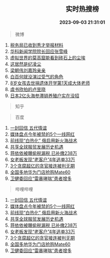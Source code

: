 <div align="center"><h2>实时热搜榜</h2><h4>2023-09-03 21:31:01</h4></div>

> 微博  

1. [税务局已收到秀才举报材料](https://s.weibo.com/weibo?q=%23%E7%A8%8E%E5%8A%A1%E5%B1%80%E5%B7%B2%E6%94%B6%E5%88%B0%E7%A7%80%E6%89%8D%E4%B8%BE%E6%8A%A5%E6%9D%90%E6%96%99%23&t=31&band_rank=1&Refer=top)<br />
2. [华科新闻学院院长回应张雪峰](https://s.weibo.com/weibo?q=%23%E5%8D%8E%E7%A7%91%E6%96%B0%E9%97%BB%E5%AD%A6%E9%99%A2%E9%99%A2%E9%95%BF%E5%9B%9E%E5%BA%94%E5%BC%A0%E9%9B%AA%E5%B3%B0%23&t=31&band_rank=2&Refer=top)<br />
3. [虚拟世界的莫高窟能看到砖石上的尘埃](https://s.weibo.com/weibo?q=%23%E8%99%9A%E6%8B%9F%E4%B8%96%E7%95%8C%E7%9A%84%E8%8E%AB%E9%AB%98%E7%AA%9F%E8%83%BD%E7%9C%8B%E5%88%B0%E7%A0%96%E7%9F%B3%E4%B8%8A%E7%9A%84%E5%B0%98%E5%9F%83%23&t=31&band_rank=3&Refer=top)<br />
4. [这居然是纪凌尘](https://s.weibo.com/weibo?q=%23%E8%BF%99%E5%B1%85%E7%84%B6%E6%98%AF%E7%BA%AA%E5%87%8C%E5%B0%98%23&t=31&band_rank=4&Refer=top)<br />
5. [梁朝伟刘嘉玲亲亲](https://s.weibo.com/weibo?q=%23%E6%A2%81%E6%9C%9D%E4%BC%9F%E5%88%98%E5%98%89%E7%8E%B2%E4%BA%B2%E4%BA%B2%23&t=31&band_rank=5&Refer=top)<br />
6. [白百何就没演过受气的角色](https://s.weibo.com/weibo?q=%23%E7%99%BD%E7%99%BE%E4%BD%95%E5%B0%B1%E6%B2%A1%E6%BC%94%E8%BF%87%E5%8F%97%E6%B0%94%E7%9A%84%E8%A7%92%E8%89%B2%23&t=31&band_rank=6&Refer=top)<br />
7. [8岁女孩去世捐遗体开学第1天成大体老师](https://s.weibo.com/weibo?q=%238%E5%B2%81%E5%A5%B3%E5%AD%A9%E5%8E%BB%E4%B8%96%E6%8D%90%E9%81%97%E4%BD%93%E5%BC%80%E5%AD%A6%E7%AC%AC1%E5%A4%A9%E6%88%90%E5%A4%A7%E4%BD%93%E8%80%81%E5%B8%88%23&t=31&band_rank=7&Refer=top)<br />
8. [虞书欣拍的卢昱晓](https://s.weibo.com/weibo?q=%23%E8%99%9E%E4%B9%A6%E6%AC%A3%E6%8B%8D%E7%9A%84%E5%8D%A2%E6%98%B1%E6%99%93%23&t=31&band_rank=8&Refer=top)<br />
9. [日本2亿头海参滞销养殖户实在没招](https://s.weibo.com/weibo?q=%23%E6%97%A5%E6%9C%AC2%E4%BA%BF%E5%A4%B4%E6%B5%B7%E5%8F%82%E6%BB%9E%E9%94%80%E5%85%BB%E6%AE%96%E6%88%B7%E5%AE%9E%E5%9C%A8%E6%B2%A1%E6%8B%9B%23&t=31&band_rank=9&Refer=top)<br />

> 知乎  


> 百度  

1. [一封回信 五代情谊](https://www.baidu.com/s?wd=%E4%B8%80%E5%B0%81%E5%9B%9E%E4%BF%A1+%E4%BA%94%E4%BB%A3%E6%83%85%E8%B0%8A&sa=fyb_news&rsv_dl=fyb_news)<br />
2. [媒体盘点今年被禁的5个一线网红](https://www.baidu.com/s?wd=%E5%AA%92%E4%BD%93%E7%9B%98%E7%82%B9%E4%BB%8A%E5%B9%B4%E8%A2%AB%E7%A6%81%E7%9A%845%E4%B8%AA%E4%B8%80%E7%BA%BF%E7%BD%91%E7%BA%A2&sa=fyb_news&rsv_dl=fyb_news)<br />
3. [前线现“白热化” 俄启用新火海战术](https://www.baidu.com/s?wd=%E5%89%8D%E7%BA%BF%E7%8E%B0%E2%80%9C%E7%99%BD%E7%83%AD%E5%8C%96%E2%80%9D+%E4%BF%84%E5%90%AF%E7%94%A8%E6%96%B0%E7%81%AB%E6%B5%B7%E6%88%98%E6%9C%AF&sa=fyb_news&rsv_dl=fyb_news)<br />
4. [共享全球服贸发展历史机遇](https://www.baidu.com/s?wd=%E5%85%B1%E4%BA%AB%E5%85%A8%E7%90%83%E6%9C%8D%E8%B4%B8%E5%8F%91%E5%B1%95%E5%8E%86%E5%8F%B2%E6%9C%BA%E9%81%87&sa=fyb_news&rsv_dl=fyb_news)<br />
5. [蒋依依被曝偷税漏税 已补缴238万](https://www.baidu.com/s?wd=%E8%92%8B%E4%BE%9D%E4%BE%9D%E8%A2%AB%E6%9B%9D%E5%81%B7%E7%A8%8E%E6%BC%8F%E7%A8%8E+%E5%B7%B2%E8%A1%A5%E7%BC%B4238%E4%B8%87&sa=fyb_news&rsv_dl=fyb_news)<br />
6. [女老板发现“老客户”4年逃单33万](https://www.baidu.com/s?wd=%E5%A5%B3%E8%80%81%E6%9D%BF%E5%8F%91%E7%8E%B0%E2%80%9C%E8%80%81%E5%AE%A2%E6%88%B7%E2%80%9D4%E5%B9%B4%E9%80%83%E5%8D%9533%E4%B8%87&sa=fyb_news&rsv_dl=fyb_news)<br />
7. [3个贪腐超亿的贪官接连被判无期](https://www.baidu.com/s?wd=3%E4%B8%AA%E8%B4%AA%E8%85%90%E8%B6%85%E4%BA%BF%E7%9A%84%E8%B4%AA%E5%AE%98%E6%8E%A5%E8%BF%9E%E8%A2%AB%E5%88%A4%E6%97%A0%E6%9C%9F&sa=fyb_news&rsv_dl=fyb_news)<br />
8. [全国多地华为门店抢购Mate60](https://www.baidu.com/s?wd=%E5%85%A8%E5%9B%BD%E5%A4%9A%E5%9C%B0%E5%8D%8E%E4%B8%BA%E9%97%A8%E5%BA%97%E6%8A%A2%E8%B4%ADMate60&sa=fyb_news&rsv_dl=fyb_news)<br />
9. [卫健委回应“雷暴哮喘”患者增多](https://www.baidu.com/s?wd=%E5%8D%AB%E5%81%A5%E5%A7%94%E5%9B%9E%E5%BA%94%E2%80%9C%E9%9B%B7%E6%9A%B4%E5%93%AE%E5%96%98%E2%80%9D%E6%82%A3%E8%80%85%E5%A2%9E%E5%A4%9A&sa=fyb_news&rsv_dl=fyb_news)<br />

> 哔哩哔哩  

1. [一封回信 五代情谊](https://www.baidu.com/s?wd=%E4%B8%80%E5%B0%81%E5%9B%9E%E4%BF%A1+%E4%BA%94%E4%BB%A3%E6%83%85%E8%B0%8A&sa=fyb_news&rsv_dl=fyb_news)<br />
2. [媒体盘点今年被禁的5个一线网红](https://www.baidu.com/s?wd=%E5%AA%92%E4%BD%93%E7%9B%98%E7%82%B9%E4%BB%8A%E5%B9%B4%E8%A2%AB%E7%A6%81%E7%9A%845%E4%B8%AA%E4%B8%80%E7%BA%BF%E7%BD%91%E7%BA%A2&sa=fyb_news&rsv_dl=fyb_news)<br />
3. [前线现“白热化” 俄启用新火海战术](https://www.baidu.com/s?wd=%E5%89%8D%E7%BA%BF%E7%8E%B0%E2%80%9C%E7%99%BD%E7%83%AD%E5%8C%96%E2%80%9D+%E4%BF%84%E5%90%AF%E7%94%A8%E6%96%B0%E7%81%AB%E6%B5%B7%E6%88%98%E6%9C%AF&sa=fyb_news&rsv_dl=fyb_news)<br />
4. [共享全球服贸发展历史机遇](https://www.baidu.com/s?wd=%E5%85%B1%E4%BA%AB%E5%85%A8%E7%90%83%E6%9C%8D%E8%B4%B8%E5%8F%91%E5%B1%95%E5%8E%86%E5%8F%B2%E6%9C%BA%E9%81%87&sa=fyb_news&rsv_dl=fyb_news)<br />
5. [蒋依依被曝偷税漏税 已补缴238万](https://www.baidu.com/s?wd=%E8%92%8B%E4%BE%9D%E4%BE%9D%E8%A2%AB%E6%9B%9D%E5%81%B7%E7%A8%8E%E6%BC%8F%E7%A8%8E+%E5%B7%B2%E8%A1%A5%E7%BC%B4238%E4%B8%87&sa=fyb_news&rsv_dl=fyb_news)<br />
6. [女老板发现“老客户”4年逃单33万](https://www.baidu.com/s?wd=%E5%A5%B3%E8%80%81%E6%9D%BF%E5%8F%91%E7%8E%B0%E2%80%9C%E8%80%81%E5%AE%A2%E6%88%B7%E2%80%9D4%E5%B9%B4%E9%80%83%E5%8D%9533%E4%B8%87&sa=fyb_news&rsv_dl=fyb_news)<br />
7. [3个贪腐超亿的贪官接连被判无期](https://www.baidu.com/s?wd=3%E4%B8%AA%E8%B4%AA%E8%85%90%E8%B6%85%E4%BA%BF%E7%9A%84%E8%B4%AA%E5%AE%98%E6%8E%A5%E8%BF%9E%E8%A2%AB%E5%88%A4%E6%97%A0%E6%9C%9F&sa=fyb_news&rsv_dl=fyb_news)<br />
8. [全国多地华为门店抢购Mate60](https://www.baidu.com/s?wd=%E5%85%A8%E5%9B%BD%E5%A4%9A%E5%9C%B0%E5%8D%8E%E4%B8%BA%E9%97%A8%E5%BA%97%E6%8A%A2%E8%B4%ADMate60&sa=fyb_news&rsv_dl=fyb_news)<br />
9. [卫健委回应“雷暴哮喘”患者增多](https://www.baidu.com/s?wd=%E5%8D%AB%E5%81%A5%E5%A7%94%E5%9B%9E%E5%BA%94%E2%80%9C%E9%9B%B7%E6%9A%B4%E5%93%AE%E5%96%98%E2%80%9D%E6%82%A3%E8%80%85%E5%A2%9E%E5%A4%9A&sa=fyb_news&rsv_dl=fyb_news)<br />
